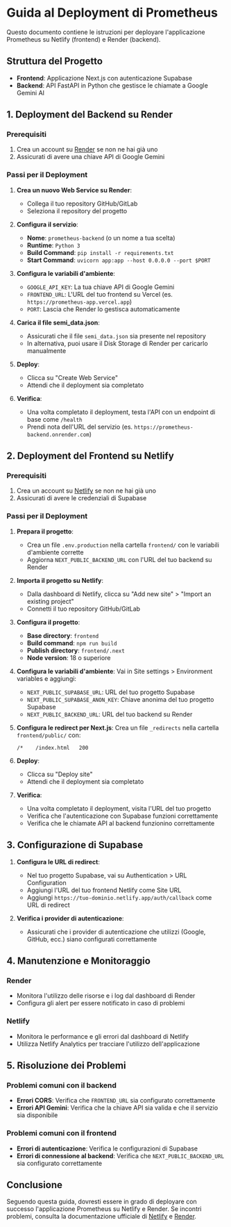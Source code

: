 # Guida al Deployment di Prometheus

Questo documento contiene le istruzioni per deployare l'applicazione Prometheus su Netlify (frontend) e Render (backend).

## Struttura del Progetto

- **Frontend**: Applicazione Next.js con autenticazione Supabase
- **Backend**: API FastAPI in Python che gestisce le chiamate a Google Gemini AI

## 1. Deployment del Backend su Render

### Prerequisiti

1. Crea un account su [Render](https://render.com) se non ne hai già uno
2. Assicurati di avere una chiave API di Google Gemini

### Passi per il Deployment

1. **Crea un nuovo Web Service su Render**:
   - Collega il tuo repository GitHub/GitLab
   - Seleziona il repository del progetto

2. **Configura il servizio**:
   - **Nome**: `prometheus-backend` (o un nome a tua scelta)
   - **Runtime**: `Python 3`
   - **Build Command**: `pip install -r requirements.txt`
   - **Start Command**: `uvicorn app:app --host 0.0.0.0 --port $PORT`

3. **Configura le variabili d'ambiente**:
   - `GOOGLE_API_KEY`: La tua chiave API di Google Gemini
   - `FRONTEND_URL`: L'URL del tuo frontend su Vercel (es. `https://prometheus-app.vercel.app`)
   - `PORT`: Lascia che Render lo gestisca automaticamente

4. **Carica il file semi_data.json**:
   - Assicurati che il file `semi_data.json` sia presente nel repository
   - In alternativa, puoi usare il Disk Storage di Render per caricarlo manualmente

5. **Deploy**:
   - Clicca su "Create Web Service"
   - Attendi che il deployment sia completato

6. **Verifica**:
   - Una volta completato il deployment, testa l'API con un endpoint di base come `/health`
   - Prendi nota dell'URL del servizio (es. `https://prometheus-backend.onrender.com`)

## 2. Deployment del Frontend su Netlify

### Prerequisiti

1. Crea un account su [Netlify](https://netlify.com) se non ne hai già uno
2. Assicurati di avere le credenziali di Supabase

### Passi per il Deployment

1. **Prepara il progetto**:
   - Crea un file `.env.production` nella cartella `frontend/` con le variabili d'ambiente corrette
   - Aggiorna `NEXT_PUBLIC_BACKEND_URL` con l'URL del tuo backend su Render

2. **Importa il progetto su Netlify**:
   - Dalla dashboard di Netlify, clicca su "Add new site" > "Import an existing project"
   - Connetti il tuo repository GitHub/GitLab

3. **Configura il progetto**:
   - **Base directory**: `frontend`
   - **Build command**: `npm run build`
   - **Publish directory**: `frontend/.next`
   - **Node version**: 18 o superiore

4. **Configura le variabili d'ambiente**:
   Vai in Site settings > Environment variables e aggiungi:
   - `NEXT_PUBLIC_SUPABASE_URL`: URL del tuo progetto Supabase
   - `NEXT_PUBLIC_SUPABASE_ANON_KEY`: Chiave anonima del tuo progetto Supabase
   - `NEXT_PUBLIC_BACKEND_URL`: URL del tuo backend su Render

5. **Configura le redirect per Next.js**:
   Crea un file `_redirects` nella cartella `frontend/public/` con:
   ```
   /*    /index.html   200
   ```

6. **Deploy**:
   - Clicca su "Deploy site"
   - Attendi che il deployment sia completato

7. **Verifica**:
   - Una volta completato il deployment, visita l'URL del tuo progetto
   - Verifica che l'autenticazione con Supabase funzioni correttamente
   - Verifica che le chiamate API al backend funzionino correttamente

## 3. Configurazione di Supabase

1. **Configura le URL di redirect**:
   - Nel tuo progetto Supabase, vai su Authentication > URL Configuration
   - Aggiungi l'URL del tuo frontend Netlify come Site URL
   - Aggiungi `https://tuo-dominio.netlify.app/auth/callback` come URL di redirect

2. **Verifica i provider di autenticazione**:
   - Assicurati che i provider di autenticazione che utilizzi (Google, GitHub, ecc.) siano configurati correttamente

## 4. Manutenzione e Monitoraggio

### Render

- Monitora l'utilizzo delle risorse e i log dal dashboard di Render
- Configura gli alert per essere notificato in caso di problemi

### Netlify

- Monitora le performance e gli errori dal dashboard di Netlify
- Utilizza Netlify Analytics per tracciare l'utilizzo dell'applicazione

## 5. Risoluzione dei Problemi

### Problemi comuni con il backend

- **Errori CORS**: Verifica che `FRONTEND_URL` sia configurato correttamente
- **Errori API Gemini**: Verifica che la chiave API sia valida e che il servizio sia disponibile

### Problemi comuni con il frontend

- **Errori di autenticazione**: Verifica le configurazioni di Supabase
- **Errori di connessione al backend**: Verifica che `NEXT_PUBLIC_BACKEND_URL` sia configurato correttamente

## Conclusione

Seguendo questa guida, dovresti essere in grado di deployare con successo l'applicazione Prometheus su Netlify e Render. Se incontri problemi, consulta la documentazione ufficiale di [Netlify](https://docs.netlify.com) e [Render](https://render.com/docs).